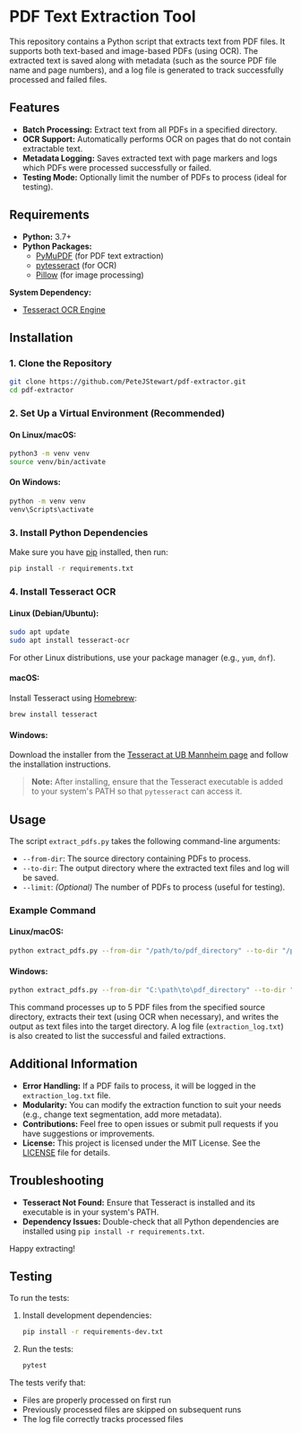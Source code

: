 # PDF Text Extraction Tool

This repository contains a Python script that extracts text from PDF files. It supports both text-based and image-based PDFs (using OCR). The extracted text is saved along with metadata (such as the source PDF file name and page numbers), and a log file is generated to track successfully processed and failed files.

## Features

- **Batch Processing:** Extract text from all PDFs in a specified directory.
- **OCR Support:** Automatically performs OCR on pages that do not contain extractable text.
- **Metadata Logging:** Saves extracted text with page markers and logs which PDFs were processed successfully or failed.
- **Testing Mode:** Optionally limit the number of PDFs to process (ideal for testing).

## Requirements

- **Python:** 3.7+
- **Python Packages:**
  - [PyMuPDF](https://pymupdf.readthedocs.io/en/latest/) (for PDF text extraction)
  - [pytesseract](https://pypi.org/project/pytesseract/) (for OCR)
  - [Pillow](https://python-pillow.org/) (for image processing)

**System Dependency:**

- [Tesseract OCR Engine](https://github.com/tesseract-ocr/tesseract)

## Installation

### 1. Clone the Repository

```bash
git clone https://github.com/PeteJStewart/pdf-extractor.git
cd pdf-extractor
```

### 2. Set Up a Virtual Environment (Recommended)

#### On Linux/macOS:

```bash
python3 -m venv venv
source venv/bin/activate
```

#### On Windows:

```bash
python -m venv venv
venv\Scripts\activate
```

### 3. Install Python Dependencies

Make sure you have [pip](https://pip.pypa.io/) installed, then run:

```bash
pip install -r requirements.txt
```

### 4. Install Tesseract OCR

#### Linux (Debian/Ubuntu):

```bash
sudo apt update
sudo apt install tesseract-ocr
```

For other Linux distributions, use your package manager (e.g., `yum`, `dnf`).

#### macOS:

Install Tesseract using [Homebrew](https://brew.sh/):

```bash
brew install tesseract
```

#### Windows:

Download the installer from the [Tesseract at UB Mannheim page](https://github.com/UB-Mannheim/tesseract/wiki) and follow the installation instructions.  
> **Note:** After installing, ensure that the Tesseract executable is added to your system's PATH so that `pytesseract` can access it.

## Usage

The script `extract_pdfs.py` takes the following command-line arguments:

- `--from-dir`: The source directory containing PDFs to process.
- `--to-dir`: The output directory where the extracted text files and log will be saved.
- `--limit`: *(Optional)* The number of PDFs to process (useful for testing).

### Example Command

#### Linux/macOS:

```bash
python extract_pdfs.py --from-dir "/path/to/pdf_directory" --to-dir "/path/to/output_directory" --limit 5
```

#### Windows:

```bash
python extract_pdfs.py --from-dir "C:\path\to\pdf_directory" --to-dir "C:\path\to\output_directory" --limit 5
```

This command processes up to 5 PDF files from the specified source directory, extracts their text (using OCR when necessary), and writes the output as text files into the target directory. A log file (`extraction_log.txt`) is also created to list the successful and failed extractions.

## Additional Information

- **Error Handling:** If a PDF fails to process, it will be logged in the `extraction_log.txt` file.
- **Modularity:** You can modify the extraction function to suit your needs (e.g., change text segmentation, add more metadata).
- **Contributions:** Feel free to open issues or submit pull requests if you have suggestions or improvements.
- **License:** This project is licensed under the MIT License. See the [LICENSE](LICENSE) file for details.

## Troubleshooting

- **Tesseract Not Found:** Ensure that Tesseract is installed and its executable is in your system's PATH.
- **Dependency Issues:** Double-check that all Python dependencies are installed using `pip install -r requirements.txt`.

Happy extracting!

## Testing

To run the tests:

1. Install development dependencies:
   ```bash
   pip install -r requirements-dev.txt
   ```

2. Run the tests:
   ```bash
   pytest
   ```

The tests verify that:
- Files are properly processed on first run
- Previously processed files are skipped on subsequent runs
- The log file correctly tracks processed files
